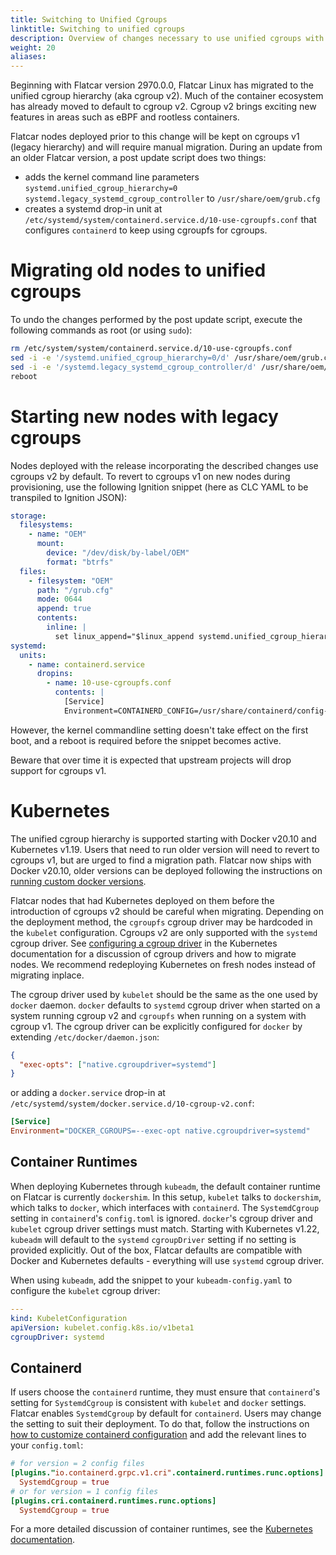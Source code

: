```yaml
---
title: Switching to Unified Cgroups
linktitle: Switching to unified cgroups
description: Overview of changes necessary to use unified cgroups with Kubernetes
weight: 20
aliases:
---
```


Beginning with Flatcar version 2970.0.0, Flatcar Linux has migrated to the unified
cgroup hierarchy (aka cgroup v2). Much of the container ecosystem has already
moved to default to cgroup v2. Cgroup v2 brings exciting new features in
areas such as eBPF and rootless containers.

Flatcar nodes deployed prior to this change will be kept on cgroups v1 (legacy
hierarchy) and will require manual migration. During an update from an older
Flatcar version, a post update script does two things:

* adds the kernel command line parameters `systemd.unified_cgroup_hierarchy=0 systemd.legacy_systemd_cgroup_controller`
  to `/usr/share/oem/grub.cfg`
* creates a systemd drop-in unit at `/etc/systemd/system/containerd.service.d/10-use-cgroupfs.conf` that
  configures `containerd` to keep using cgroupfs for cgroups.

# Migrating old nodes to unified cgroups

To undo the changes performed by the post update script, execute the following commands as root (or using `sudo`):

```bash
rm /etc/system/system/containerd.service.d/10-use-cgroupfs.conf
sed -i -e '/systemd.unified_cgroup_hierarchy=0/d' /usr/share/oem/grub.cfg
sed -i -e '/systemd.legacy_systemd_cgroup_controller/d' /usr/share/oem/grub.cfg
reboot
```

# Starting new nodes with legacy cgroups

Nodes deployed with the release incorporating the described changes use cgroups v2 by default. To revert to cgroups v1 on new
nodes during provisioning, use the following Ignition snippet (here as CLC YAML to be transpiled to Ignition JSON):

```yaml
storage:
  filesystems:
    - name: "OEM"
      mount:
        device: "/dev/disk/by-label/OEM"
        format: "btrfs"
  files:
    - filesystem: "OEM"
      path: "/grub.cfg"
      mode: 0644
      append: true
      contents:
        inline: |
          set linux_append="$linux_append systemd.unified_cgroup_hierarchy=0 systemd.legacy_systemd_cgroup_controller"
systemd:
  units:
    - name: containerd.service
      dropins:
        - name: 10-use-cgroupfs.conf
          contents: |
            [Service]
            Environment=CONTAINERD_CONFIG=/usr/share/containerd/config-cgroupfs.toml
```

However, the kernel commandline setting doesn't take effect on the first boot, and a reboot is required before the snippet becomes active.

Beware that over time it is expected that upstream projects will drop support for cgroups v1.

# Kubernetes

The unified cgroup hierarchy is supported starting with Docker v20.10 and
Kubernetes v1.19. Users that need to run older version will need to revert to
cgroups v1, but are urged to find a migration path. Flatcar now ships with Docker
v20.10, older versions can be deployed following the instructions on [running custom docker versions](use-a-custom-docker-or-containerd-version).

Flatcar nodes that had Kubernetes deployed on them before the introduction of
cgroups v2 should be careful when migrating. Depending on the deployment method,
the `cgroupfs` cgroup driver may be hardcoded in the `kubelet` configuration.
Cgroups v2 are only supported with the `systemd` cgroup driver. See [configuring a cgroup driver][kube-cgroup-docs] in the Kubernetes documentation for a discussion of cgroup drivers and how to migrate nodes. We recommend redeploying Kubernetes on fresh nodes instead of migrating inplace.

The cgroup driver used by `kubelet` should be the same as the one used by `docker` daemon. `docker` defaults to `systemd` cgroup driver when started on a system running cgroup v2 and `cgroupfs` when running on a system with cgroup v1. The cgroup driver can be explicitly configured for `docker` by extending `/etc/docker/daemon.json`:
```json
{
  "exec-opts": ["native.cgroupdriver=systemd"]
}
```
or adding a `docker.service` drop-in at `/etc/systemd/system/docker.service.d/10-cgroup-v2.conf`:
```ini
[Service]
Environment="DOCKER_CGROUPS=--exec-opt native.cgroupdriver=systemd"
```

## Container Runtimes

When deploying Kubernetes through `kubeadm`, the default container runtime on Flatcar is currently `dockershim`. In this setup, `kubelet` talks to `dockershim`, which talks to `docker`, which interfaces with `containerd`. The `SystemdCgroup` setting in `containerd`'s `config.toml` is ignored. `docker`'s cgroup driver and `kubelet` cgroup driver settings must match. Starting with Kubernetes v1.22, `kubeadm` will default to the `systemd` `cgroupDriver` setting if no setting is provided explicitly. Out of the box, Flatcar defaults are compatible with Docker and Kubernetes defaults - everything will use `systemd` cgroup driver.

When using `kubeadm`, add the snippet to your `kubeadm-config.yaml` to configure the `kubelet` cgroup driver:

```yaml
---
kind: KubeletConfiguration
apiVersion: kubelet.config.k8s.io/v1beta1
cgroupDriver: systemd
```

## Containerd

If users choose the `containerd` runtime, they must ensure that `containerd`'s setting for `SystemdCgroup` is consistent with `kubelet` and `docker` settings. Flatcar enables `SystemdCgroup` by default for `containerd`. Users may change the setting to suit their deployment. To do that, follow the instructions on
[how to customize containerd configuration](customizing-docker) and add the relevant lines to your `config.toml`:
```toml
# for version = 2 config files
[plugins."io.containerd.grpc.v1.cri".containerd.runtimes.runc.options]
  SystemdCgroup = true
# or for version = 1 config files
[plugins.cri.containerd.runtimes.runc.options]
  SystemdCgroup = true
 ```
 
For a more detailed discussion of container runtimes, see the [Kubernetes documentation][kube-runtime-docs].

[kube-cgroup-docs]: https://kubernetes.io/docs/tasks/administer-cluster/kubeadm/configure-cgroup-driver/#migrating-to-the-systemd-driver
[kube-runtime-docs]: https://kubernetes.io/docs/setup/production-environment/container-runtimes/
